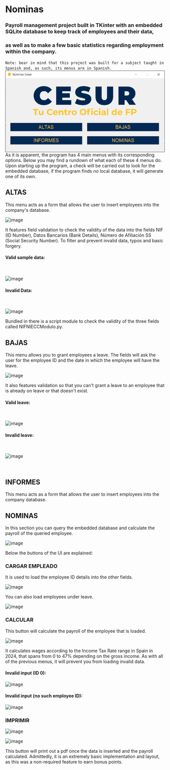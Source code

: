 # Nominas
### Payroll management project built in TKinter with an embedded SQLite database to keep track of employees and their data,
### as well as to make a few basic statistics regarding employment within the company.
`Note: bear in mind that this project was built for a subject taught in Spanish and, as such, its menus are in Spanish.` 
<br>
<img align="left" alt="Nominas" width="1000px" src="https://github.com/DFennec/nominas/blob/master/Thumbnail.png?raw=true"/>
As it is apparent, the program has 4 main menus with its corresponding options. Below you may find a rundown of what each of these 4 menus do. Upon starting up the program, a check
will be carried out to look for the embedded database, if the program finds no local database, it will generate one of its own.
## ALTAS
  This menu acts as a form that allows the user to insert employees into the company's database.<br>
  
  ![image](https://github.com/user-attachments/assets/dfd9a91f-4a96-44c7-b8b1-405dc26aa45c)
  
  It features field validation to check the validity of the data into the fields NIF (ID  Number), Datos Bancarios (Bank Details), Número de Afiliación SS (Social Security Number). To filter and prevent invalid data, typos and basic forgery.
  #### Valid sample data:
  <br>
  
  ![image](https://github.com/user-attachments/assets/a9d4e932-73e4-4a3b-843f-387c9eb47be2)
  
  #### Invalid Data:
  <br>
  
  ![image](https://github.com/user-attachments/assets/be411c25-e94c-421f-b171-3351cfdec88e)
  
  Bundled in there is a script module to check the validity of the three fields called NIFNIECCModulo.py.<br>
## BAJAS
  This menu allows you to grant employees a leave. The fields will ask the user for the employee ID and the date in which the employee will have the leave.<br>
  
  ![image](https://github.com/user-attachments/assets/c5ef886e-89ef-4fde-b09e-05b92a6a0e98)

  It also features validation so that you can't grant a leave to an employee that is already on leave or that doesn't exist.
  #### Valid leave:
  <br>
  
  ![image](https://github.com/user-attachments/assets/7472b7eb-e792-4aac-b8ae-03cdd46db555)

  #### Invalid leave:
  <br>

  ![image](https://github.com/user-attachments/assets/e5a52d68-ea9c-45d0-82e6-21f0cc1110d7)

  <br>
  
## INFORMES
  This menu acts as a form that allows the user to insert employees into the company database.<br>
  
## NOMINAS
  In this section you can query the embedded database and calculate the payroll of the queried employee.<br>
  
  ![image](https://github.com/user-attachments/assets/5e552532-8a10-4ca7-836c-7405dc7b3ef0)

  Below the buttons of the UI are explained:
  
  ### CARGAR EMPLEADO

  It is used to load the employee ID details into the other fields. <br>
  
  ![image](https://github.com/user-attachments/assets/2c81d1de-ed05-4b3d-b487-c71c38667ed7)

  You can also load employees under leave. <br>

  ![image](https://github.com/user-attachments/assets/de93291e-f9f1-4b55-9054-4c3451074cf8)

  ### CALCULAR

  This button will calculate the payroll of the employee that is loaded.

  ![image](https://github.com/user-attachments/assets/a747d990-5d63-4d23-9b0c-c1c1ff7e96c7)

  It calculates wages according to the Income Tax Rate range in Spain in 2024, that spans from 0 to 47% depending on the gross income.
  As with all of the previous menus, it will prevent you from loading invalid data.

  #### Invalid input (ID 0):
  
  ![image](https://github.com/user-attachments/assets/b8af3a38-6367-4d3f-870d-edbd5f582d5e)
  
  #### Invalid input (no such employee ID):
  
  ![image](https://github.com/user-attachments/assets/b771e33c-199c-4c0f-8a5f-c583117ee804)
  
  ### IMPRIMIR

  ![image](https://github.com/user-attachments/assets/61af9059-4b0c-4af1-971b-989907125c3f)

  ![image](https://github.com/user-attachments/assets/2a922d9a-da38-483c-9f5a-efc5c7cbc7a1)


  This button will print out a pdf once the data is inserted and the payroll calculated.
  Admittedly, it is an extremely basic implementation and layout, as this was a non-required feature to earn bonus points.
